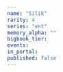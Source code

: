 ```yaml
---
name: "Silik"
rarity: 4
series: "ent"
memory_alpha: ""
bigbook_tier:
events:
in_portal:
published: false
---
```

